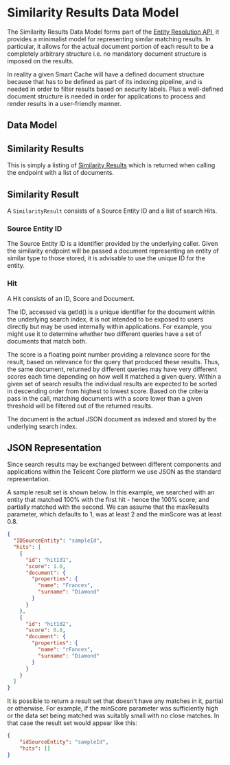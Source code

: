 # Similarity Results Data Model

The Similarity Results Data Model forms part of the [Entity Resolution API](er-api), it provides a minimalist model for
representing similar matching results.  In particular, it allows for the actual document portion of each result to be a 
completely arbitrary structure i.e. no mandatory document structure is imposed on the results.

In reality a given Smart Cache will have a defined document structure because that has to be defined as part of its
indexing pipeline, and is needed in order to filter results based on security labels.  Plus a well-defined document
structure is needed in order for applications to process and render results in a user-friendly
manner.

## Data Model

## Similarity Results
This is simply a listing of [Similarity Results](##Similarity-Result) which is returned when calling the endpoint 
with a list of documents.

## Similarity Result

A `SimilarityResult` consists of a Source Entity ID and a list of search Hits.

### Source Entity ID
The Source Entity ID is a identifier provided by the underlying caller. 
Given the similarity endpoint will be passed a document representing an entity of similar type to those stored, it 
is advisable to use the unique ID for the entity. 

### Hit
A Hit consists of an ID, Score and Document. 

The ID, accessed via getId() is a unique identifier for the document within the underlying search index, it is not 
intended to be exposed to users directly but may be used internally within applications. For example, you might use it to determine whether two different queries have a set of documents that match both.

The score is a floating point number providing a relevance score for the result, based on
relevance for the query that produced these results.  Thus, the same document, returned by different queries may have
very different scores each time depending on how well it matched a given query.  Within a given set of search results
the individual results are expected to be sorted in descending order from highest to lowest score. Based on the 
criteria pass in the call, matching documents with a score lower than a given threshold will be filtered out of the 
returned results. 

The document  is the actual JSON document as indexed and stored by the underlying search index.


## JSON Representation
Since search results may be exchanged between different components and applications within the Telicent Core 
platform we use JSON as the standard representation.

A sample result set is shown below. In this example, we searched with an entity that matched 100% with the first 
hit - hence the 100% score; and partially matched with the second. We can assume that the maxResults parameter, which 
defaults to 1, was at least 2 and the minScore was at least 0.8.

```json
{
  "IDSourceEntity": "sampleId",
  "hits": [
    {
      "id": "hitId1",
      "score": 1.0,
      "document": {
        "properties": {
          "name": "Frances",
          "surname": "Diamond"
        }
      }
    },
    {
      "id": "hitId2",
      "score": 0.8,
      "document": {
        "properties": {
          "name": "rFances",
          "surname": "Diamond"
        }
      }
    }
  ]
}
```

It is possible to return a result set that doesn't have any matches in it, partial or otherwise. For example, if the 
minScore parameter was sufficiently high or the data set being matched was suitably small with no close matches.
In that case the result set would appear like this:

```json
{
    "idSourceEntity": "sampleId",
    "hits": []
}
```

